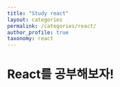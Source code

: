 ```yaml
---
title: "Study react"
layout: categories
permalink: /categories/react/
author_profile: true
taxonomy: react
---
```


# React를 공부해보자!